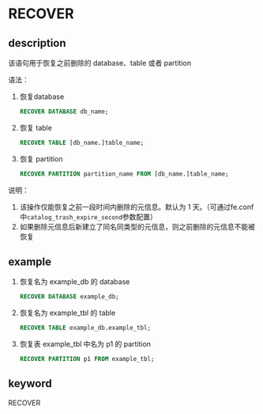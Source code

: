 # RECOVER

## description

该语句用于恢复之前删除的 database、table 或者 partition

语法：

1. 恢复database

    ```sql
    RECOVER DATABASE db_name;
    ```

2. 恢复 table

    ```sql
    RECOVER TABLE [db_name.]table_name;
    ```

3. 恢复 partition

    ```sql
    RECOVER PARTITION partition_name FROM [db_name.]table_name;
    ```

说明：

1. 该操作仅能恢复之前一段时间内删除的元信息。默认为 1 天。（可通过fe.conf中`catalog_trash_expire_second`参数配置）
2. 如果删除元信息后新建立了同名同类型的元信息，则之前删除的元信息不能被恢复

## example

1. 恢复名为 example_db 的 database

    ```sql
    RECOVER DATABASE example_db;
    ```

2. 恢复名为 example_tbl 的 table

    ```sql
    RECOVER TABLE example_db.example_tbl;
    ```

3. 恢复表 example_tbl 中名为 p1 的 partition

    ```sql
    RECOVER PARTITION p1 FROM example_tbl;
    ```

## keyword

RECOVER
